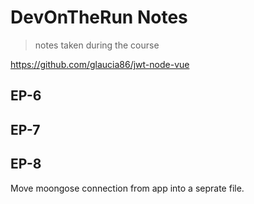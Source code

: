 # DevOnTheRun Notes

> notes taken during the course

https://github.com/glaucia86/jwt-node-vue

## EP-6

## EP-7

## EP-8

Move moongose connection from app into a seprate file.

